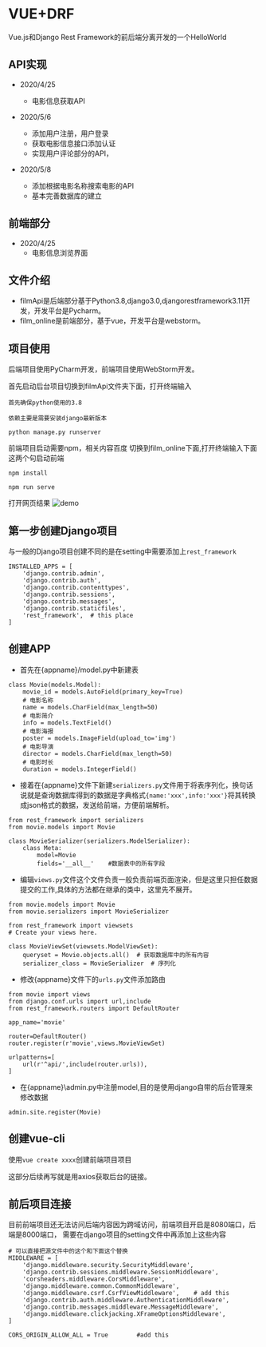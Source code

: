 # VUE+DRF
Vue.js和Django Rest Framework的前后端分离开发的一个HelloWorld


## API实现
+ 2020/4/25
  + 电影信息获取API

+ 2020/5/6
  + 添加用户注册，用户登录
  + 获取电影信息接口添加认证
  + 实现用户评论部分的API，

+ 2020/5/8
  + 添加根据电影名称搜索电影的API
  + 基本完善数据库的建立

## 前端部分
+ 2020/4/25
  + 电影信息浏览界面



## 文件介绍

+ filmApi是后端部分基于Python3.8,django3.0,djangorestframework3.11开发，开发平台是Pycharm。
+ film_online是前端部分，基于vue，开发平台是webstorm。

## 项目使用

后端项目使用PyCharm开发，前端项目使用WebStorm开发。

首先启动后台项目切换到filmApi文件夹下面，打开终端输入
```
首先确保python使用的3.8

依赖主要是需要安装django最新版本

python manage.py runserver
```

前端项目启动需要npm，相关内容百度
切换到film_online下面,打开终端输入下面这两个句启动前端
```
npm install

npm run serve
```

打开网页结果
![demo](https://user-images.githubusercontent.com/36192496/79883658-c9f32400-8426-11ea-8665-5c8d081312ee.jpg)


## 第一步创建Django项目
与一般的Django项目创建不同的是在setting中需要添加上`rest_framework`

```
INSTALLED_APPS = [
    'django.contrib.admin',
    'django.contrib.auth',
    'django.contrib.contenttypes',
    'django.contrib.sessions',
    'django.contrib.messages',
    'django.contrib.staticfiles',
    'rest_framework',  # this place
]
```

##  创建APP

+ 首先在{appname}/model.py中新建表

```
class Movie(models.Model):
    movie_id = models.AutoField(primary_key=True)
    # 电影名称
    name = models.CharField(max_length=50)
    # 电影简介
    info = models.TextField()
    # 电影海报
    poster = models.ImageField(upload_to='img')
    # 电影导演
    director = models.CharField(max_length=50)
    # 电影时长
    duration = models.IntegerField()
```
+ 接着在{appname}文件下新建`serializers.py`文件用于将表序列化，换句话说就是查询数据库得到的数据是字典格式`{name:'xxx',info:'xxx'}`将其转换成json格式的数据，发送给前端，方便前端解析。

```
from rest_framework import serializers
from movie.models import Movie

class MovieSerializer(serializers.ModelSerializer):
    class Meta:
        model=Movie
        fields='__all__'    #数据表中的所有字段
```

+ 编辑`views.py`文件这个文件负责一般负责前端页面渲染，但是这里只担任数据提交的工作,具体的方法都在继承的类中，这里先不展开。

```
from movie.models import Movie
from movie.serializers import MovieSerializer

from rest_framework import viewsets
# Create your views here.

class MovieViewSet(viewsets.ModelViewSet):
    queryset = Movie.objects.all()  # 获取数据库中的所有内容
    serializer_class = MovieSerializer  # 序列化
```

+ 修改{appname}文件下的`urls.py`文件添加路由

```
from movie import views
from django.conf.urls import url,include
from rest_framework.routers import DefaultRouter

app_name='movie'

router=DefaultRouter()
router.register(r'movie',views.MovieViewSet)

urlpatterns=[
    url(r'^api/',include(router.urls)),
]
```

+ 在{appname}\admin.py中注册model,目的是使用django自带的后台管理来修改数据
```
admin.site.register(Movie)
```

## 创建vue-cli

使用`vue create xxxx`创建前端项目项目

这部分后续再写就是用axios获取后台的链接。


## 前后项目连接

目前前端项目还无法访问后端内容因为跨域访问，前端项目开启是8080端口，后端是8000端口，
需要在django项目的setting文件中再添加上这些内容

```
# 可以直接把源文件中的这个和下面这个替换
MIDDLEWARE = [
    'django.middleware.security.SecurityMiddleware',
    'django.contrib.sessions.middleware.SessionMiddleware',
    'corsheaders.middleware.CorsMiddleware',
    'django.middleware.common.CommonMiddleware',
    'django.middleware.csrf.CsrfViewMiddleware',    # add this
    'django.contrib.auth.middleware.AuthenticationMiddleware',
    'django.contrib.messages.middleware.MessageMiddleware',
    'django.middleware.clickjacking.XFrameOptionsMiddleware',
]

CORS_ORIGIN_ALLOW_ALL = True        #add this

```
